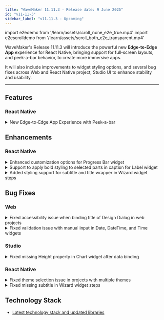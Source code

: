 ```yaml
---
title: "WaveMaker 11.11.3 - Release date: 9 June 2025"
id: "v11-11-3"
sidebar_label: "v11.11.3 - Upcoming"
---
```


import e2edemo from '/learn/assets/scroll_none_e2e_true.mp4'
import e2escrolldemo from '/learn/assets/scroll_both_e2e_transparent.mp4'


WaveMaker's Release 11.11.3 will introduce the powerful new **Edge-to-Edge App** experience for React Native, bringing support for full-screen layouts, and peek-a-bar behavior, to create more immersive apps.

It will also include improvements to widget styling options, and several bug fixes across Web and React Native project, Studio UI to enhance stability and usability.

---

## Features

### React Native

<details>
<summary>New Edge-to-Edge App Experience with Peek-a-bar</summary>

We’ve introduced a powerful new feature set to help you build **modern, immersive edge-to-edge mobile apps**. These capabilities are now configurable directly from Studio, providing a seamless developer experience.

#### 🌟 Features Overview

##### ✅ Edge-to-Edge Apps
Enable full-screen UI experiences by extending app content beneath:
- The **Status Bar**
- The **Navigation Bar** (Android) / **Home Bar** (iOS)
- **Device-specific cutouts** like notches or camera holes

This enhances immersion and allows your app to utilize **100% of screen real estate**.

<video style={{width:300}} controls>
    <source src={e2edemo} />
</video>

##### ✅ Peek-a-bar (Auto-Hide Navbars)
Automatically hides the **Navigation Bar** and **Tab Bar** when users scroll down — giving content more room to breathe. As users scroll up, these bars **reappear** with a smooth transition.

<video style={{width:300}} controls>
    <source src={e2escrolldemo} />
</video>

##### ✅ Studio UI

![Studio UI](/learn/assets/e2eUI.png)

💡 Benefits
- More usable screen space for content
- Modern visual behavior, consistent with native apps
- Enhanced user engagement and usability

These enhancements collectively aim to bring your app experience on par with modern design guidelines seen in popular native apps.

</details>

## Enhancements

### React Native

<details>
<summary>Enhanced customization options for Progress Bar widget</summary>

Two key enhancements were made to the Progress Bar widget:

- **Custom Tooltip Support**: You can now display contextual tooltip labels such as "Low", "Medium", "High", or show percentage values based on progress. The tooltip can be fully styled and positioned.

- **Gradient Background Styling**: The Progress Bar's fill can now be styled with a linear gradient using custom CSS classes. Developers can apply gradient backgrounds using `.app-progress-bar-bg` and override default background colors.
![Progress Bar](/learn/assets/customize_progress_bar.png)
For more details, please check [here](../how-tos/customize-progress-bar.md).

These enhancements provide greater control over the visual and contextual representation of progress values in progress bar.
</details>

<details>
<summary>Support to apply bold styling to selected parts in caption for Label widget</summary>

Added support to apply bold styling to specific parts of a Label widget’s caption. You can now wrap the desired text within `**` to highlight selected phrases in bold.

For example:
```html
<wm-label caption="Your code is valid for **10 mins** from the time of request." />
```
This allows more control over text emphasis within label captions.
</details>

<details>
<summary>Added styling support for subtitle and title wrapper in Wizard widget steps</summary>

A new CSS class `.app-wizard-step-title-wrapper` has been introduced to allow custom styling of the title and subtitle wrapper.

</details>

## Bug Fixes

### Web

<details>
<summary>Fixed accessibility issue when binding title of Design Dialog in web projects</summary>

Binding a variable to the **title** property of the Design Dialog in web projects caused an accessibility warning (`[aria-*] - attributes do not match their roles`) in Lighthouse reports. This issue has been resolved — titles bound to variables now meet accessibility standards without triggering warnings.
</details>

<details>
<summary>Fixed validation issue with manual input in Date, DateTime, and Time widgets</summary>

Fixed an issue where manually entered values in the **Date**, **DateTime**, and **Time** widgets were updating `datavalue` even when they were outside the configured **Min/Max** limits or within **Excluded Days** (for date-based widgets).

Now, validation for these constraints works as expected — if an invalid value is entered, the widget’s `datavalue` will **not** be updated.
</details>

### Studio

<details>
<summary>Fixed missing Height property in Chart widget after data binding</summary>

Resolved an issue where the **Height** property of the Chart widget was disappearing from the Studio UI’s properties panel after binding the data value property. The property is now consistently visible and configurable in the UI.
</details>

### React Native

<details>
<summary>Fixed theme selection issue in projects with multiple themes</summary>

When multiple themes were present in a project, only the first theme was applied regardless of the user’s selection. This issue has been resolved — now, the theme explicitly selected by the developer in project is correctly applied across the project.
</details>

<details>
<summary>Fixed missing subtitle in Wizard widget steps</summary>

The **subtitle** configured for each step in the Wizard widget was not displaying in the preview. This issue has been resolved — subtitles now render correctly during preview.

</details>

## Technology Stack

- [Latest technology stack and updated libraries](/learn/wavemaker-release-notes#technology-stack)